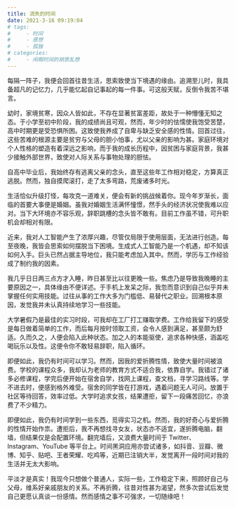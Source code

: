 ```yaml
---
title: 消失的时间
date: 2021-3-16 09:19:04
# tags:
#     - 时间
#     - 感想
#     - 孤独
# categories: 
#     - 闲暇时间的胡思乱想
---
```


每隔一阵子，我便会回首往昔生活，思索致使当下境遇的缘由。追溯至儿时，我具备超凡的记忆力，几乎能忆起自记事起的每一件事。可这般天赋，反倒令我苦不堪言。

幼时，家境贫寒，因众人皆如此，不存在显著贫富差距，故处于一种懵懂无知之态。于小学至初中阶段，我的成绩尚且可观，然而，年少时的怯懦使我饱受苦楚，高中时期更是受恐惧所困。这致使我养成了自卑与缺乏安全感的性情。回首过往，这些苦难的根源主要是贫穷与父母的胆小怕事，尤以父亲的影响为甚。家庭环境对个人性格的塑造有着深远之影响，而于我的成长历程中，因贫困与家庭背景，我甚少接触外部世界，致使对人际关系与事物处理的胆怯。

自高中毕业后，我始终存有逃离父亲的念头，直至这些年工作相对稳定，方算真正逃脱。然而，独自摸爬滚打，走了太多弯路，荒废诸多时光。

生活恰似升级打怪，每攻克一道难关，便会有新的挑战候着你。现今年岁渐长，面临的首要大事便是婚姻。虽我对婚姻生活满怀憧憬，然手头的经济状况使我难以应对。当下大环境亦不容乐观，辞职跳槽的念头皆不敢有。目前工作虽不错，可升职机会却相对有限。

近来，我对人工智能产生了浓厚兴趣，尽管仅局限于使用层面，无法进行创造。每至夜晚，我皆会思索如何摆脱当下困境。生成式人工智能乃是一个机遇，却不知该如何入手。巨头已然占据主导地位，我只能考虑加入其中。然而，学历与工作经验成了制约我的因素。

我几乎日日两三点方才入睡，昨日甚至比以往更晚一些。焦虑乃是导致我晚睡的主要原因之一，具体缘由不便详述。于手机上发呆之际，我忽而意识到自己似乎并未掌握任何实用技能。过往从事的工作大多为门槛低、易替代之职业。回溯根本原因，发觉我并未认真持续地学习一些技能。

大学暑假乃是最佳的实习时段，可我却在工厂打工赚取学费。工作给我留下的感受是每日做着简单的工作，而后每月按时领取工资，会令人感到满足，甚至颇为舒适。久而久之，人便会陷入此种状态。加之人的本能驱使，追求各种快感，涵盖吃喝玩乐以及性。这便令你不敢轻易辞职，陷入循环。

即便如此，我仍有时间可以学习。然而，因我的爱折腾性情，致使大量时间被浪费。学校的课程众多，我却认为老师的教育方式不适合我，依靠自学。我错过了诸多必修课程，学完后便开始在宿舍自学，找网上课程，查文档，寻学习路线等。学不进去时，便感到格外难受。宿舍的同学皆在打游戏，遇着问题无人可问。放置于社区等待回答，效率过低。大学时追求女孩，结果遭拒，留下一段痛苦回忆，亦浪费了不少精力。

即便如此，我仍有时间学到一些东西，觅得实习之机。然而，我的好奇心与爱折腾的性情开始作祟。遭拒后，我不再想找寻女友，状态亦不适宜，遂折腾电脑，翻墙，但结果仅是会配置环境。翻完墙后，又浪费大量时间于 Twitter、Instagram、YouTube 等平台上。时间黑洞应用亦尝试诸多，如抖音、豆瓣、微博、知乎、贴吧、王者荣耀、吃鸡等，近期已注销大半，发觉离开一段时间对我的生活并无太大影响。

平淡才是真实！我现今只想做个普通人，实际一些，工作稳定下来，照顾好自己与父母，维系好亲戚朋友的关系。不再折腾，往昔对性甚为渴望，然多次尝试后发觉自己更愿认真谈一份感情。然而感情之事不可强求，一切随缘吧！


